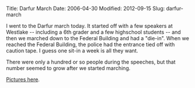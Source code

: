 Title: Darfur March
Date: 2006-04-30
Modified: 2012-09-15
Slug: darfur-march

I went to the Darfur march today. It started off with a few speakers at Westlake -- including a 6th grader and a few highschool students -- and then we marched down to the Federal Building and had a "die-in". When we reached the Federal Building, the police had the entrance tied off with caution tape. I guess one sit-in a week is all they want. 

There were only a hundred or so people during the speeches, but that number seemed to grow after we started marching.

<a href="http://www.flickr.com/photos/pigmonkey/sets/72157602924518537/">Pictures here</a>.
